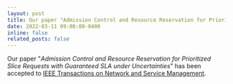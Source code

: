 ```yaml
---
layout: post
title: Our paper "Admission Control and Resource Reservation for Prioritized Slice Requests with Guaranteed SLA under Uncertainties" has been accepted to TNSM
date: 2022-03-11 09:00:00-0400
inline: false
related_posts: false
---
```


Our paper "*Admission Control and Resource Reservation for Prioritized Slice Requests with Guaranteed SLA under Uncertainties*" has been accepted to [IEEE Transactions on Network and Service Management](https://ieeexplore.ieee.org/abstract/document/9737314).
